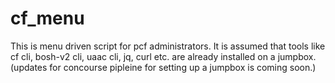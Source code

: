 # cf_menu

This is menu driven script for pcf administrators. It is assumed that tools like cf cli, bosh-v2 cli, uaac cli, jq, curl etc. are already installed on a jumpbox. (updates for concourse pipleine for setting up a jumpbox is coming soon.)

  
